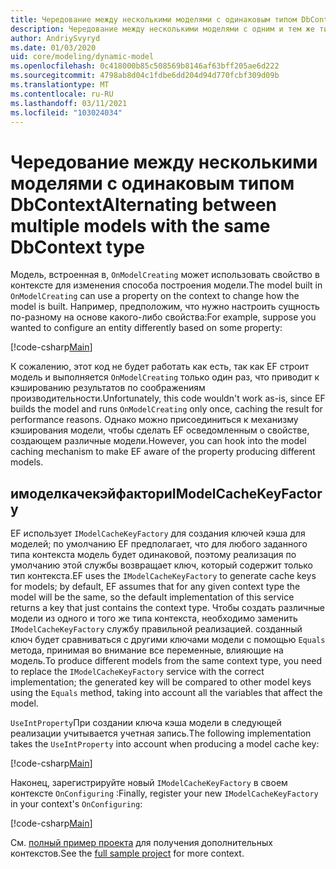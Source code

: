 ```yaml
---
title: Чередование между несколькими моделями с одинаковым типом DbContext — EF Core
description: Чередование между несколькими моделями с одним и тем же типом DbContext с помощью Entity Framework Core
author: AndriySvyryd
ms.date: 01/03/2020
uid: core/modeling/dynamic-model
ms.openlocfilehash: 0c418000b85c508569b8146af63bff205ae6d222
ms.sourcegitcommit: 4798ab8d04c1fdbe6dd204d94d770fcbf309d09b
ms.translationtype: MT
ms.contentlocale: ru-RU
ms.lasthandoff: 03/11/2021
ms.locfileid: "103024034"
---
```

# <a name="alternating-between-multiple-models-with-the-same-dbcontext-type"></a><span data-ttu-id="a05f8-103">Чередование между несколькими моделями с одинаковым типом DbContext</span><span class="sxs-lookup"><span data-stu-id="a05f8-103">Alternating between multiple models with the same DbContext type</span></span>

<span data-ttu-id="a05f8-104">Модель, встроенная в, `OnModelCreating` может использовать свойство в контексте для изменения способа построения модели.</span><span class="sxs-lookup"><span data-stu-id="a05f8-104">The model built in `OnModelCreating` can use a property on the context to change how the model is built.</span></span> <span data-ttu-id="a05f8-105">Например, предположим, что нужно настроить сущность по-разному на основе какого-либо свойства:</span><span class="sxs-lookup"><span data-stu-id="a05f8-105">For example, suppose you wanted to configure an entity differently based on some property:</span></span>

[!code-csharp[Main](../../../samples/core/Modeling/DynamicModel/DynamicContext.cs?name=OnModelCreating)]

<span data-ttu-id="a05f8-106">К сожалению, этот код не будет работать как есть, так как EF строит модель и выполняется `OnModelCreating` только один раз, что приводит к кэшированию результатов по соображениям производительности.</span><span class="sxs-lookup"><span data-stu-id="a05f8-106">Unfortunately, this code wouldn't work as-is, since EF builds the model and runs `OnModelCreating` only once, caching the result for performance reasons.</span></span> <span data-ttu-id="a05f8-107">Однако можно присоединиться к механизму кэширования модели, чтобы сделать EF осведомленным о свойстве, создающем различные модели.</span><span class="sxs-lookup"><span data-stu-id="a05f8-107">However, you can hook into the model caching mechanism to make EF aware of the property producing different models.</span></span>

## <a name="imodelcachekeyfactory"></a><span data-ttu-id="a05f8-108">имоделкачекэйфактори</span><span class="sxs-lookup"><span data-stu-id="a05f8-108">IModelCacheKeyFactory</span></span>

<span data-ttu-id="a05f8-109">EF использует `IModelCacheKeyFactory` для создания ключей кэша для моделей; по умолчанию EF предполагает, что для любого заданного типа контекста модель будет одинаковой, поэтому реализация по умолчанию этой службы возвращает ключ, который содержит только тип контекста.</span><span class="sxs-lookup"><span data-stu-id="a05f8-109">EF uses the `IModelCacheKeyFactory` to generate cache keys for models; by default, EF assumes that for any given context type the model will be the same, so the default implementation of this service returns a key that just contains the context type.</span></span> <span data-ttu-id="a05f8-110">Чтобы создать различные модели из одного и того же типа контекста, необходимо заменить `IModelCacheKeyFactory` службу правильной реализацией. созданный ключ будет сравниваться с другими ключами модели с помощью `Equals` метода, принимая во внимание все переменные, влияющие на модель.</span><span class="sxs-lookup"><span data-stu-id="a05f8-110">To produce different models from the same context type, you need to replace the `IModelCacheKeyFactory` service with the correct implementation; the generated key will be compared to other model keys using the `Equals` method, taking into account all the variables that affect the model.</span></span>

<span data-ttu-id="a05f8-111">`UseIntProperty`При создании ключа кэша модели в следующей реализации учитывается учетная запись.</span><span class="sxs-lookup"><span data-stu-id="a05f8-111">The following implementation takes the `UseIntProperty` into account when producing a model cache key:</span></span>

[!code-csharp[Main](../../../samples/core/Modeling/DynamicModel/DynamicModelCacheKeyFactory.cs?name=DynamicModel)]

<span data-ttu-id="a05f8-112">Наконец, зарегистрируйте новый `IModelCacheKeyFactory` в своем контексте `OnConfiguring` :</span><span class="sxs-lookup"><span data-stu-id="a05f8-112">Finally, register your new `IModelCacheKeyFactory` in your context's `OnConfiguring`:</span></span>

[!code-csharp[Main](../../../samples/core/Modeling/DynamicModel/DynamicContext.cs?name=OnConfiguring)]

<span data-ttu-id="a05f8-113">См. [полный пример проекта](https://github.com/dotnet/EntityFramework.Docs/tree/main/samples/core/Modeling/DynamicModel) для получения дополнительных контекстов.</span><span class="sxs-lookup"><span data-stu-id="a05f8-113">See the [full sample project](https://github.com/dotnet/EntityFramework.Docs/tree/main/samples/core/Modeling/DynamicModel) for more context.</span></span>
